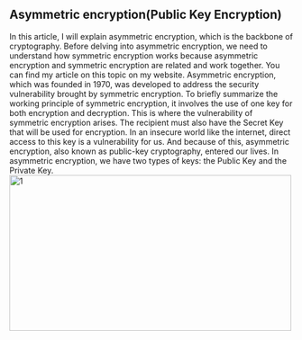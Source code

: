 ## Asymmetric encryption(Public Key Encryption)
In this article, I will explain asymmetric encryption, which is the backbone of cryptography. Before delving into asymmetric encryption, we need to understand how symmetric encryption works because asymmetric encryption and symmetric encryption are related and work together. You can find my article on this topic on my website. Asymmetric encryption, which was founded in 1970, was developed to address the security vulnerability brought by symmetric encryption. To briefly summarize the working principle of symmetric encryption, it involves the use of one key for both encryption and decryption. This is where the vulnerability of symmetric encryption arises. The recipient must also have the Secret Key that will be used for encryption. In an insecure world like the internet, direct access to this key is a vulnerability for us. And because of this, asymmetric encryption, also known as public-key cryptography, entered our lives. In asymmetric encryption, we have two types of keys: the Public Key and the Private Key.
<img width="500" height="277" alt="1" src="https://github.com/user-attachments/assets/e7d372d8-492e-429a-8565-757c27dfdaae" />
